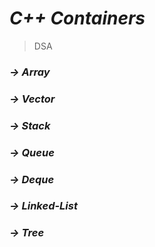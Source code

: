 # ***C++ Containers***
> DSA


### ***-> Array***
### ***-> Vector***
### ***-> Stack***
### ***-> Queue***
### ***-> Deque***
### ***-> Linked-List***
### ***-> Tree***

